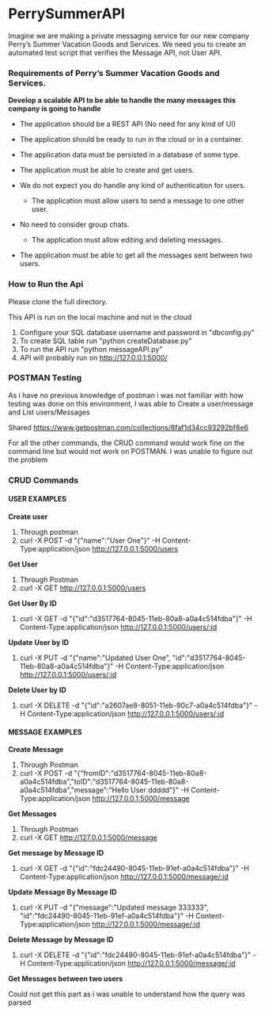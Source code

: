# PerrySummerAPI
Imagine we are making a private messaging service for our new company Perry’s Summer Vacation Goods and Services. We need you to create an automated test script that verifies the Message API, not User API.

### Requirements of Perry’s Summer Vacation Goods and Services.
**Develop a scalable API to be able to handle the many messages this company is going to handle**

- The application should be a REST API (No need for any kind of UI)

- The application should be ready to run in the cloud or in a container.

- The application data must be persisted in a database of some type.

- The application must be able to create and get users.

- We do not expect you do handle any kind of authentication for users.
  - The application must allow users to send a message to one other user.

- No need to consider group chats.
  - The application must allow editing and deleting messages.

- The application must be able to get all the messages sent between two users.

### How to Run the Api

Please clone the full directory.

This API is run on the local machine and not in the cloud

1. Configure your SQL database username and password in "dbconfig.py"
2. To create SQL table run "python createDatabase.py"
3. To run the API run "python messageAPI.py"
4. API will probably run on http://127.0.0.1:5000/

### POSTMAN Testing

As i have no previous knowledge of postman i was not familiar with how testing was done on this environment,
I was able to Create a user/message and List users/Messages

Shared https://www.getpostman.com/collections/8faf1d34cc93292bf8e6

For all the other commands, the CRUD command would work fine on the command line but would not work on POSTMAN. I was unable to figure out the problem


### CRUD Commands
#### USER EXAMPLES

**Create user**
1. Through postman
2. curl -X POST -d "{\"name\":\"User One\"}" -H Content-Type:application/json http://127.0.0.1:5000/users

**Get User**
1. Through Postman
2. curl -X GET  http://127.0.0.1:5000/users

**Get User By ID**
1. curl -X GET -d "{\"id\":\"d3517764-8045-11eb-80a8-a0a4c514fdba\"}" -H Content-Type:application/json http://127.0.0.1:5000/users/:id

**Update User by ID**
1. curl -X PUT -d "{\"name\":\"Updated User One\", \"id\":\"d3517764-8045-11eb-80a8-a0a4c514fdba\"}" -H Content-Type:application/json http://127.0.0.1:5000/users/:id

**Delete User by ID**
1. curl -X DELETE -d "{\"id\":\"a2607ae8-8051-11eb-90c7-a0a4c514fdba\"}" -H Content-Type:application/json http://127.0.0.1:5000/users/:id


#### MESSAGE EXAMPLES

**Create Message**
1. Through Postman
2. curl -X POST -d "{\"fromID\":\"d3517764-8045-11eb-80a8-a0a4c514fdba\",\"toID\":\"d3517764-8045-11eb-80a8-a0a4c514fdba\",\"message\":\"Hello User ddddd\"}" -H Content-Type:application/json http://127.0.0.1:5000/message

**Get Messages**
1. Through Postman
2. curl -X GET  http://127.0.0.1:5000/message

**Get message by Message ID**
1. curl -X GET -d "{\"id\":\"fdc24490-8045-11eb-91ef-a0a4c514fdba\"}" -H Content-Type:application/json http://127.0.0.1:5000/message/:id

**Update Message By Message ID**
1. curl -X PUT -d "{\"message\":\"Updated message 333333\", \"id\":\"fdc24490-8045-11eb-91ef-a0a4c514fdba\"}" -H Content-Type:application/json http://127.0.0.1:5000/message/:id

**Delete Message by Message ID**
1. curl -X DELETE -d "{\"id\":\"fdc24490-8045-11eb-91ef-a0a4c514fdba\"}" -H Content-Type:application/json http://127.0.0.1:5000/message/:id

**Get Messages between two users**

Could not get this part as i was unable to understand how the query was parsed




